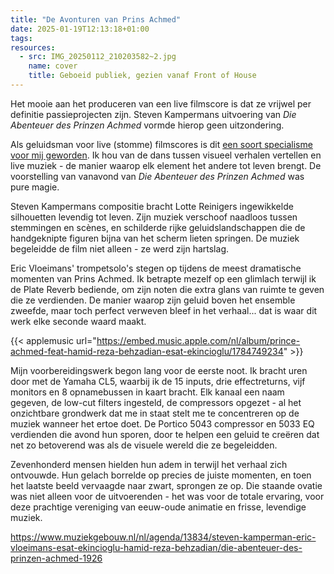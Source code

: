 ```yaml
---
title: "De Avonturen van Prins Achmed"
date: 2025-01-19T12:13:18+01:00
tags:
resources:
  - src: IMG_20250112_210203582~2.jpg
    name: cover
    title: Geboeid publiek, gezien vanaf Front of House
---
```

Het mooie aan het produceren van een live filmscore is dat ze vrijwel per definitie passieprojecten zijn. Steven Kampermans uitvoering van _Die Abenteuer des Prinzen Achmed_ vormde hierop geen uitzondering.
<!--more-->
Als geluidsman voor live (stomme) filmscores is dit [een soort specialisme voor mij geworden](https://www.spacebabies.nl/gigs/o-taxi-9297-an-auditory-time-travel/). Ik hou van de dans tussen visueel verhalen vertellen en live muziek - de manier waarop elk element het andere tot leven brengt. De voorstelling van vanavond van _Die Abenteuer des Prinzen Achmed_ was pure magie.

Steven Kampermans compositie bracht Lotte Reinigers ingewikkelde silhouetten levendig tot leven. Zijn muziek verschoof naadloos tussen stemmingen en scènes, en schilderde rijke geluidslandschappen die de handgeknipte figuren bijna van het scherm lieten springen. De muziek begeleidde de film niet alleen - ze werd zijn hartslag.

Eric Vloeimans' trompetsolo's stegen op tijdens de meest dramatische momenten van Prins Achmed. Ik betrapte mezelf op een glimlach terwijl ik de Plate Reverb bediende, om zijn noten die extra glans van ruimte te geven die ze verdienden. De manier waarop zijn geluid boven het ensemble zweefde, maar toch perfect verweven bleef in het verhaal... dat is waar dit werk elke seconde waard maakt.

{{< applemusic url="https://embed.music.apple.com/nl/album/prince-achmed-feat-hamid-reza-behzadian-esat-ekincioglu/1784749234" >}}

Mijn voorbereidingswerk begon lang voor de eerste noot. Ik bracht uren door met de Yamaha CL5, waarbij ik de 15 inputs, drie effectreturns, vijf monitors en 8 opnamebussen in kaart bracht. Elk kanaal een naam gegeven, de low-cut filters ingesteld, de compressors opgezet - al het onzichtbare grondwerk dat me in staat stelt me te concentreren op de muziek wanneer het ertoe doet. De Portico 5043 compressor en 5033 EQ verdienden die avond hun sporen, door te helpen een geluid te creëren dat net zo betoverend was als de visuele wereld die ze begeleidden.

Zevenhonderd mensen hielden hun adem in terwijl het verhaal zich ontvouwde. Hun gelach borrelde op precies de juiste momenten, en toen het laatste beeld vervaagde naar zwart, sprongen ze op. Die staande ovatie was niet alleen voor de uitvoerenden - het was voor de totale ervaring, voor deze prachtige vereniging van eeuw-oude animatie en frisse, levendige muziek.

<https://www.muziekgebouw.nl/nl/agenda/13834/steven-kamperman-eric-vloeimans-esat-ekincioglu-hamid-reza-behzadian/die-abenteuer-des-prinzen-achmed-1926>